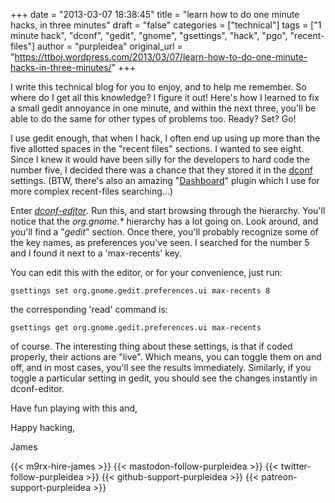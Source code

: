 +++
date = "2013-03-07 18:38:45"
title = "learn how to do one minute hacks, in three minutes"
draft = "false"
categories = ["technical"]
tags = ["1 minute hack", "dconf", "gedit", "gnome", "gsettings", "hack", "pgo", "recent-files"]
author = "purpleidea"
original_url = "https://ttboj.wordpress.com/2013/03/07/learn-how-to-do-one-minute-hacks-in-three-minutes/"
+++

I write this technical blog for you to enjoy, and to help me remember. So where do I get all this knowledge? I figure it out! Here's how I learned to fix a small gedit annoyance in one minute, and within the next three, you'll be able to do the same for other types of problems too. Ready? Set? Go!

I use gedit enough, that when I hack, I often end up using up more than the five allotted spaces in the "recent files" sections. I wanted to see eight. Since I knew it would have been silly for the developers to hard code the number five, I decided there was a chance that they stored it in the <a href="https://live.gnome.org/dconf">dconf</a> settings. (BTW, there's also an amazing "<a href="http://seilo.geekyogre.com/2011/12/gedit-plugins-now-has-the-dashboard/">Dashboard</a>" plugin which I use for more complex recent-files searching...)

Enter <a href="https://developer.gnome.org/dconf/unstable/dconf-editor.html"><em>dconf-editor</em></a>. Run this, and start browsing through the hierarchy. You'll notice that the <em>org.gnome.*</em> hierarchy has a lot going on. Look around, and you'll find a "<em>gedit</em>" section. Once there, you'll probably recognize some of the key names, as preferences you've seen. I searched for the number 5 and I found it next to a 'max-recents' key.

You can edit this with the editor, or for your convenience, just run:
```
gsettings set org.gnome.gedit.preferences.ui max-recents 8
```
the corresponding 'read' command is:
```
gsettings get org.gnome.gedit.preferences.ui max-recents
```
of course. The interesting thing about these settings, is that if coded properly, their actions are "live". Which means, you can toggle them on and off, and in most cases, you'll see the results immediately. Similarly, if you toggle a particular setting in gedit, you should see the changes instantly in dconf-editor.

Have fun playing with this and,

Happy hacking,

James

{{< m9rx-hire-james >}}
{{< mastodon-follow-purpleidea >}}
{{< twitter-follow-purpleidea >}}
{{< github-support-purpleidea >}}
{{< patreon-support-purpleidea >}}
